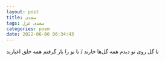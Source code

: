 ```yaml
---
layout: post
title: سعدی
tags: سعدی غزل
categories: poem
date: 2022-06-06 06:34:43
---
```


تا گل روی تو دیدم همه گل‌ها خارند / تا تو را یار گرفتم همه خلق اغیارند
